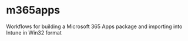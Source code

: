 # m365apps
Workflows for building a Microsoft 365 Apps package and importing into Intune in Win32 format
